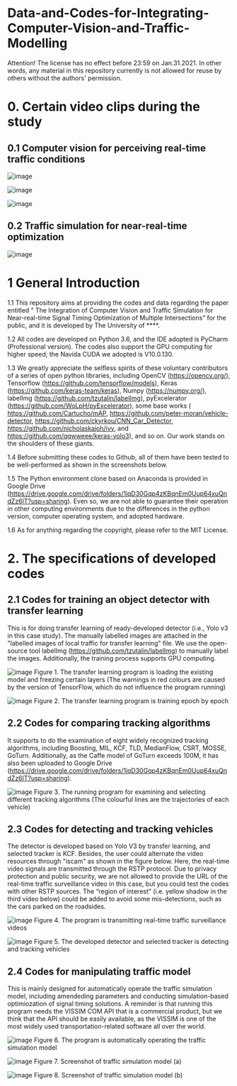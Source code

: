 # Data-and-Codes-for-Integrating-Computer-Vision-and-Traffic-Modelling

Attention! The license has no effect before 23:59 on Jan.31.2021. In other words, any material in this repository currently is not allowed for reuse by others without the authors' permission.

# 0. Certain video clips during the study

## 0.1 Computer vision for perceiving real-time traffic conditions

![image](https://github.com/0AnonymousSite0/Data-and-Codes-for-Integrating-Computer-Vision-and-Traffic-Modelling/blob/master/Video%20Clips/Video%20Clip%20(1).gif)

![image](https://github.com/0AnonymousSite0/Data-and-Codes-for-Integrating-Computer-Vision-and-Traffic-Modelling/blob/master/Video%20Clips/Video%20Clip%20(2).gif)

![image](https://github.com/0AnonymousSite0/Data-and-Codes-for-Integrating-Computer-Vision-and-Traffic-Modelling/blob/master/Video%20Clips/Video%20Clip%20(3).gif) 

## 0.2 Traffic simulation for near-real-time optimization

![image](https://github.com/0AnonymousSite0/Data-and-Codes-for-Integrating-Computer-Vision-and-Traffic-Modelling/blob/master/Video%20Clips/Video-Clip-_Traffic-simulation_.gif) 

# 1 General Introduction

1.1 This repository aims at providing the codes and data regarding the paper entitled “ The Integration of Computer Vision and Traffic Simulation for Near-real-time Signal Timing Optimization of Multiple Intersections” for the public, and it is developed by The University of ****.

1.2 All codes are developed on Python 3.6, and the IDE adopted is PyCharm (Professional version). The codes also support the GPU computing for higher speed; the Navida CUDA we adopted is V10.0.130.

1.3 We greatly appreciate the selfless spirits of these voluntary contributors of a series of open python libraries, including 
OpenCV (https://opencv.org/), Tensorflow (https://github.com/tensorflow/models), Keras (https://github.com/keras-team/keras), Numpy (https://numpy.org/), labelImg (https://github.com/tzutalin/labelImg), pyExcelerator (https://github.com/WoLpH/pyExcelerator), some base works ( https://github.com/Cartucho/mAP, https://github.com/peter-moran/vehicle-detector, https://github.com/ckyrkou/CNN_Car_Detector, https://github.com/nicholaskajoh/ivy, and https://github.com/qqwweee/keras-yolo3), and so on. Our work stands on the shoulders of these giants.

1.4 Before submitting these codes to Github, all of them have been tested to be well-performed as shown in the screenshots below.

1.5 The Python environment clone based on Anaconda is provided in Google Drive (https://drive.google.com/drive/folders/1iqD30Gqp4zKBqnEm0Uup64xuQndZz6lT?usp=sharing). Even so, we are not able to guarantee their operation in other computing environments due to the differences in the python version, computer operating system, and adopted hardware.

1.6 As for anything regarding the copyright, please refer to the MIT License.


# 2. The specifications of developed codes


## 2.1 Codes for training an object detector with transfer learning


This is for doing transfer learning of ready-developed detector (i.e., Yolo v3 in this case study). The manually labelled images are attached in the "labelled images of local traffic for transfer learning" file. We use the open-source tool 
labelImg (https://github.com/tzutalin/labelImg) to manually label the images. Additionally, the training process supports GPU computing.

![image](https://github.com/0AnonymousSite0/Data-and-Codes-for-Integrating-Computer-Vision-and-Traffic-Modelling/blob/master/Screenshots/The%20running%20code%20for%20the%20transfer%20learning%20of%20a%20vehicle%20detector%20(1).png)
Figure 1. The transfer learning program is loading the existing model and freezing certain layers (The warnings in red colours are caused by the version of TensorFlow, which do not influence the program running)

![image](https://github.com/0AnonymousSite0/Data-and-Codes-for-Integrating-Computer-Vision-and-Traffic-Modelling/blob/master/Screenshots/The%20running%20code%20for%20the%20transfer%20learning%20of%20a%20vehicle%20detector%20(2).png)
Figure 2. The transfer learning program is training epoch by epoch


## 2.2 Codes for comparing tracking algorithms


It supports to do the examination of eight widely recognized tracking algorithms, including Boosting, MIL, KCF, TLD, MedianFlow, CSRT, MOSSE, GoTurn. Additionally, as the Caffe model of GoTurn exceeds 100M, it has also been uploaded to Google Drive (https://drive.google.com/drive/folders/1iqD30Gqp4zKBqnEm0Uup64xuQndZz6lT?usp=sharing). 

![image](https://github.com/0AnonymousSite0/Data-and-Codes-for-Integrating-Computer-Vision-and-Traffic-Modelling/blob/master/Screenshots/The%20running%20program%20for%20examining%20and%20selecting%20different%20tracking%20algorithms.png)
Figure 3. The running program for examining and selecting different tracking algorithms (The colourful lines are the trajectories of each vehicle)


## 2.3 Codes for detecting and tracking vehicles


The detector is developed based on Yolo V3 by transfer learning, and selected tracker is KCF. Besides, the user could alternate the video resources through "iscam" as shown in the figure below. Here, the real-time video signals are transmitted through the RSTP protocol. Due to privacy protection and public security, we are not allowed to provide the URL of the real-time traffic surveillance video in this case, but you could test the codes with other RSTP sources. The “region of interest” (i.e. yellow shadow in the third video below) could be added to avoid some mis-detections, such as the cars parked on the roadsides.


![image](https://github.com/0AnonymousSite0/Data-and-Codes-for-Integrating-Computer-Vision-and-Traffic-Modelling/blob/master/Screenshots/Transmitting%20and%20receiving%20real-time%20video%20signal.png)
Figure 4. The program is transmitting real-time traffic surveillance videos

![image](https://github.com/0AnonymousSite0/Data-and-Codes-for-Integrating-Computer-Vision-and-Traffic-Modelling/blob/master/Screenshots/The%20program%20is%20detecting%20and%20tracking%20vehicles.png)
Figure 5. The developed detector and selected tracker is detecting and tracking vehicles


## 2.4 Codes for manipulating traffic model


This is mainly designed for automatically operate the traffic simulation model, including amendeding parameters and conducting simulation-based optimiozation of signal timing solutions. A reminder is that running this program needs the VISSIM COM API that is a commercial product, but we think that the API should be easily available, as the VISSIM is one of the most widely used transportation-related software all over the world.


![image](https://github.com/0AnonymousSite0/Data-and-Codes-for-Integrating-Computer-Vision-and-Traffic-Modelling/blob/master/Screenshots/The%20runnning%20codes%20for%20automatically%20operate%20the%20traffic%20simulation%20model.png)
Figure 6. The program is automatically operating the traffic simulation model

![image](https://github.com/0AnonymousSite0/Data-and-Codes-for-Integrating-Computer-Vision-and-Traffic-Modelling/blob/master/Screenshots/Screenshots%20of%20traffic%20simulation%201.png)
Figure 7. Screenshot of traffic simulation model (a)

![image](https://github.com/0AnonymousSite0/Data-and-Codes-for-Integrating-Computer-Vision-and-Traffic-Modelling/blob/master/Screenshots/Screenshots%20of%20traffic%20simulation%202.png)
Figure 8. Screenshot of traffic simulation model (b)



 
